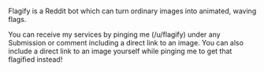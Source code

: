 # 

Flagify is a Reddit bot which can turn ordinary images into animated, waving flags.

You can receive my services by pinging me (/u/flagify) under any Submission or comment including a direct link to an image. You can also include a direct link to an image yourself while pinging me to get that flagified instead!
